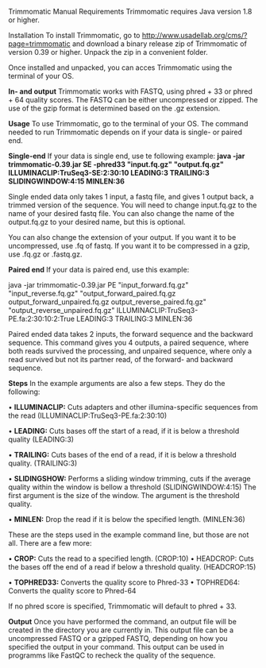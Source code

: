 Trimmomatic Manual
Requirements
Trimmomatic requires Java version 1.8 or higher.

Installation
To install Trimmomatic, go to http://www.usadellab.org/cms/?page=trimmomatic and download a binary release zip of Trimmomatic of version 0.39 or higher. Unpack the zip in a convenient folder.

Once installed and unpacked, you can acces Trimmomatic using the terminal of your OS.

**In- and output**
Trimmomatic works with FASTQ, using phred + 33 or phred + 64 quality scores. The FASTQ can be either uncompressed or zipped. The use of the gzip format is determined based on the .gz extension.

**Usage**
To use Trimmomatic, go to the terminal of your OS. The command needed to run Trimmomatic depends on if your data is single- or paired end. 

**Single-end**
If your data is single end, use te following example:
**java -jar trimmomatic-0.39.jar SE -phred33 "input.fq.gz" "output.fq.gz" ILLUMINACLIP:TruSeq3-SE:2:30:10 LEADING:3 TRAILING:3 SLIDINGWINDOW:4:15 MINLEN:36**

Single ended data only takes 1 input, a fastq file, and gives 1 output back, a trimmed version of the sequence. You will need to change input.fq.gz to the name of your desired fastq file. You can also change the name of the output.fq.gz to your desired name, but this is optional. 

You can also change the extension of your output. If you want it to be uncompressed, use .fq of fastq. If you want it to be compressed in a gzip, use .fq.gz or .fastq.gz.

**Paired end**
If your data is paired end, use this example:

java -jar trimmomatic-0.39.jar PE "input_forward.fq.gz" "input_reverse.fq.gz" "output_forward_paired.fq.gz output_forward_unpaired.fq.gz output_reverse_paired.fq.gz" "output_reverse_unpaired.fq.gz" ILLUMINACLIP:TruSeq3-PE.fa:2:30:10:2:True LEADING:3 TRAILING:3 MINLEN:36

Paired ended data takes 2 inputs, the forward sequence and the backward sequence. This command gives you 4 outputs, a paired sequence, where both reads survived the processing, and unpaired sequence, where only a read survived but not its partner read, of the forward- and backward sequence.

**Steps**
In the example arguments are also a few steps. They do the following:

• **ILLUMINACLIP:** Cuts adapters and other illumina-specific sequences from the read (ILLUMINACLIP:TruSeq3-PE.fa:2:30:10) 

• **LEADING:** Cuts bases off the start of a read, if it is below a threshold quality (LEADING:3) 

• **TRAILING:** Cuts bases of the end of a read, if it is below a threshold quality. (TRAILING:3) 

• **SLIDINGSHOW:** Performs a sliding window trimming, cuts if the average quality within the window is bellow a threshold (SLIDINGWINDOW:4:15) The first argument is the size of the window. The argument is the threshold quality.

• **MINLEN:** Drop the read if it is below the specified length. (MINLEN:36)


These are the steps used in the example command line, but those are not all. There are a few more:

• **CROP:** Cuts the read to a specified length. (CROP:10) • HEADCROP: Cuts the bases off the end of a read if below a threshold quality. (HEADCROP:15) 

• **TOPHRED33:** Converts the quality score to Phred-33 • TOPHRED64: Converts the quality score to Phred-64

If no phred score is specified, Trimmomatic will default to phred + 33.

**Output**
Once you have performed the command, an output file will be created in the directory you are currently in. This output file can be a uncompressed FASTQ or a gzipped FASTQ, depending on how you specified the output in your command. This output can be used in programms like FastQC to recheck the quality of the sequence.